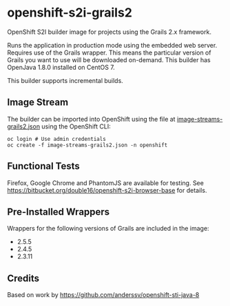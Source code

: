 openshift-s2i-grails2
=====================

OpenShift S2I builder image for projects using the Grails 2.x framework.

Runs the application in production mode using the embedded web server. Requires use
of the Grails wrapper. This means the particular version of
Grails you want to use will be downloaded on-demand. This builder has
OpenJava 1.8.0 installed on CentOS 7.

This builder supports incremental builds.

Image Stream
------------
The builder can be imported into OpenShift using the file at [image-streams-grails2.json](https://bitbucket.org/double16/openshift-s2i-grails2/raw/9e2cd965dfc451d67470133e85b834f56776fda5/image-streams-grails2.json) using the OpenShift CLI:

```shell
oc login # Use admin credentials
oc create -f image-streams-grails2.json -n openshift
```

Functional Tests
----------------
Firefox, Google Chrome and PhantomJS are available for testing. See https://bitbucket.org/double16/openshift-s2i-browser-base for details.

Pre-Installed Wrappers
----------------------
Wrappers for the following versions of Grails are included in the image:
* 2.5.5
* 2.4.5
* 2.3.11

Credits
-------
Based on work by https://github.com/anderssv/openshift-sti-java-8

